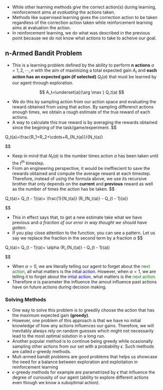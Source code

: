 - While other learning methods *give* the correct action(s) during learning, reinforcement aims at *evaluating* the actions taken.
- Methods like supervised learning gives the correction action to be taken regardless of the correction action taken while reinforcement learning aims at evaluation the action.
- In reinforcement learning, we do what was described in the previous point because we do not know what actions to take to acheive our goal.

## n-Armed Bandit Problem
- This is  a learning problem defined by the ability to perform **n actions** $a = 1, 2, \cdots, n$ with the aim of maximizing a total expected gain $A_t$ and **each action has an expected gain (if selected)**  $Q_t(a)$ that must be learned by our agent through exploration.

$$
A_t=\underset{a}{\arg \max } Q_t(a)
$$

- We do this by sampling action from our action space and evaluating the reward obtained from using that action. By sampling differenct actions enough times, we obtain a rough estimate of the true reward of each actions.
- A way to calculate this true reward is by averaging the rewards obtained since the begining of the task/game/experiment.
$$

Q_t(a)=\frac{R_1+R_2+\cdots+R_{N_t(a)}}{N_t(a)}

$$
- Keep in mind that $N_t(a)$ is the number times action $a$ has been taken until the $t^{th}$ timestep.
- From an engineering perspective, it would be ineffiecient to save the rewards obtained and compute the average reward  at each timestep. Therefore, instead of using the formula above, we use its recursive brother that only depends on the **current** and **previous** reward as well as the number of times the action has be taken.
$$

Q_t(a)= Q_{t - 1}(a)+ \frac{1}{N_t(a)} (R_{N_t(a)} - Q_{t - 1}(a))

$$
- This in effect says that, to get a new estimate take what we have previous and *a fraction of our error in way thought we should have gotten*.
- If you play close attention to the function, you can see a pattern. Let us say we replace the fraction in the second term by a fraction $\alpha$
$$

Q_t(a)= Q_{t - 1}(a)+ \alpha (R_{N_t(a)} - Q_{t - 1}(a))

$$
- When  $\alpha=0$, we are literally telling our agent to forget about the <span style="color:green"> next action</span>, all what matters is the <span style="color:blue">intial action</span>. However, when $\alpha=1$, we are telling it to forget about the <span style="color:blue">intial action</span>, what matters is the <span style="color:green">next action</span>.
- Therefore $\alpha$ is parameter the influence the amout influence past actions have on future actions during decision making.
### Solving Methods
- One way to solve this problem is to greedily choose the action that has the maximum expected gain **(greedy)**. 
- However, one problem of this approach is that we have no initial knowledge of how any actions influences our gains. Therefore, we will inevitably always rely on random guesses which might not necessarily lead to the most optimal solution in a long run.
- Another popular method is to continue being greedy while ocasionally sampling other actions from our set with a probability $\epsilon$. Such methods are called $\epsilon$-greedy methods.
- Mult-armed bandit problems are good problems that helps us showcase the need for a balance between exploration and exploitation in reinforcement learning
-  $\epsilon$-greedy methods for example are parametrized by $\epsilon$ that influence the degree of curiousity of our agent (ability to explore different actions even though we know a suboptimal action).